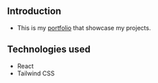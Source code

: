 ## Introduction

- This is my [portfolio](https://portfolio1-xj5l.onrender.com/) that showcase my projects.
## Technologies used
- React
- Tailwind CSS